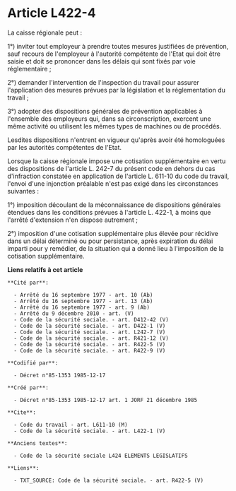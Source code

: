 # Article L422-4

La caisse régionale peut : 

1°) inviter tout employeur à prendre toutes mesures justifiées de prévention, sauf recours de l'employeur à l'autorité
compétente de l'Etat qui doit être saisie et doit se prononcer dans les délais qui sont fixés par voie réglementaire ; 

2°) demander l'intervention de l'inspection du travail pour assurer l'application des mesures prévues par la législation et
la réglementation du travail ; 

3°) adopter des dispositions générales de prévention applicables à l'ensemble des employeurs qui, dans sa circonscription,
exercent une même activité ou utilisent les mêmes types de machines ou de procédés. 

Lesdites dispositions n'entrent en vigueur qu'après avoir été homologuées par les autorités compétentes de l'Etat.

Lorsque la caisse régionale impose une cotisation supplémentaire en vertu des dispositions de l'article L. 242-7 du présent
code en dehors du cas d'infraction constatée en application de l'article L. 611-10 du code du travail, l'envoi d'une
injonction préalable n'est pas exigé dans les circonstances suivantes : 

1°) imposition découlant de la méconnaissance de dispositions générales étendues dans les conditions prévues à l'article L.
422-1, à moins que l'arrêté d'extension n'en dispose autrement ; 

2°) imposition d'une cotisation supplémentaire plus élevée pour récidive dans un délai déterminé ou pour persistance, après
expiration du délai imparti pour y remédier, de la situation qui a donné lieu à l'imposition de la cotisation supplémentaire.

**Liens relatifs à cet article**

	**Cité par**:

	  - Arrêté du 16 septembre 1977 - art. 10 (Ab)
	  - Arrêté du 16 septembre 1977 - art. 13 (Ab)
	  - Arrêté du 16 septembre 1977 - art. 9 (Ab)
	  - Arrêté du 9 décembre 2010 - art. (V)
	  - Code de la sécurité sociale. - art. D412-42 (V)
	  - Code de la sécurité sociale. - art. D422-1 (V)
	  - Code de la sécurité sociale. - art. L242-7 (V)
	  - Code de la sécurité sociale. - art. R421-12 (V)
	  - Code de la sécurité sociale. - art. R422-5 (V)
	  - Code de la sécurité sociale. - art. R422-9 (V)

	**Codifié par**:

	  - Décret n°85-1353 1985-12-17

	**Créé par**:

	  - Décret n°85-1353 1985-12-17 art. 1 JORF 21 décembre 1985

	**Cite**:

	  - Code du travail - art. L611-10 (M)
	  - Code de la sécurité sociale. - art. L422-1 (V)

	**Anciens textes**:

	  - Code de la sécurité sociale L424 ELEMENTS LEGISLATIFS

	**Liens**:

	  - TXT_SOURCE: Code de la sécurité sociale. - art. R422-5 (V)
